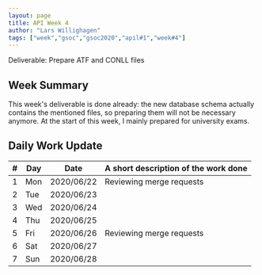 ```yaml
---
layout: page
title: API Week 4
author: "Lars Willighagen"
tags: ["week","gsoc","gsoc2020","apil#1","week#4"]
---
```


Deliverable: Prepare ATF and CONLL files

## Week Summary

This week's deliverable is done already: the new database schema actually contains
the mentioned files, so preparing them will not be necessary anymore. At the start
of this week, I mainly prepared for university exams.

## Daily Work Update

| # | Day | Date       | A short description of the work done |
|---|-----|------------|--------------------------------------|
| 1 | Mon | 2020/06/22 | Reviewing merge requests |
| 2 | Tue | 2020/06/23 |  |
| 3 | Wed | 2020/06/24 |  |
| 4 | Thu | 2020/06/25 |  |
| 5 | Fri | 2020/06/26 | Reviewing merge requests |
| 6 | Sat | 2020/06/27 |  |
| 7 | Sun | 2020/06/28 |  |
